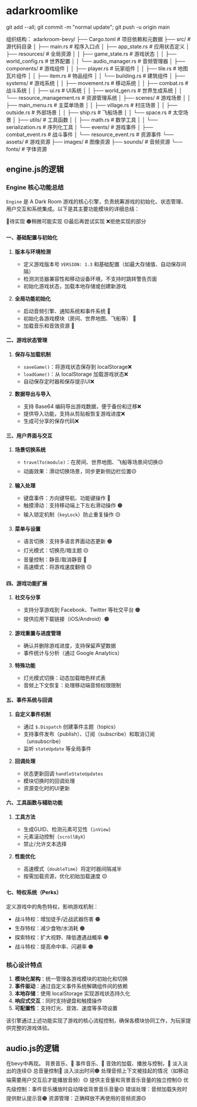 # adarkroomlike

git add --all; git commit -m "normal update"; git push -u origin main



组织结构：
adarkroom-bevy/
├── Cargo.toml               # 项目依赖和元数据
├── src/                     # 源代码目录
│   ├── main.rs              # 程序入口点
│   ├── app_state.rs         # 应用状态定义
│   ├── resources/           # 全局资源
│   │   ├── game_state.rs    # 游戏状态
│   │   ├── world_config.rs  # 世界配置
│   │   └── audio_manager.rs # 音频管理器
│   ├── components/          # 游戏组件
│   │   ├── player.rs        # 玩家组件
│   │   ├── tile.rs          # 地图瓦片组件
│   │   ├── item.rs          # 物品组件
│   │   └── building.rs      # 建筑组件
│   ├── systems/             # 游戏系统
│   │   ├── movement.rs      # 移动系统
│   │   ├── combat.rs        # 战斗系统
│   │   ├── ui.rs            # UI系统
│   │   ├── world_gen.rs     # 世界生成系统
│   │   └── resource_management.rs # 资源管理系统
│   ├── scenes/              # 游戏场景
│   │   ├── main_menu.rs     # 主菜单场景
│   │   ├── village.rs       # 村庄场景
│   │   ├── outside.rs       # 外部场景
│   │   ├── ship.rs          # 飞船场景
│   │   └── space.rs         # 太空场景
│   ├── utils/               # 工具函数
│   │   ├── math.rs          # 数学工具
│   │   └── serialization.rs # 序列化工具
│   └── events/              # 游戏事件
│       ├── combat_event.rs  # 战斗事件
│       └── resource_event.rs # 资源事件
└── assets/                  # 游戏资源
    ├── images/              # 图像资源
    ├── sounds/              # 音频资源
    └── fonts/               # 字体资源



## engine.js的逻辑
### Engine 核心功能总结

`Engine` 是 A Dark Room 游戏的核心引擎，负责统筹游戏的初始化、状态管理、用户交互和系统集成。以下是其主要功能模块的详细总结：

🔴待实现     🟠稍微可能实现   🟡最后再尝试实现  ❌拒绝实现的部分

#### **一、基础配置与初始化**
1. **版本与环境检测**
   - 定义游戏版本号 `VERSION: 1.3` 和基础配置（如最大存储值、自动保存间隔）
   - 检测浏览器兼容性和移动设备环境，不支持时跳转警告页面
   - 初始化游戏状态，加载本地存储或创建新游戏

2. **全局功能初始化**
   - 启动音频引擎、通知系统和事件系统   🔴
   - 初始化各游戏模块（房间、世界地图、飞船等）  🔴
   - 加载音乐和音效资源  🔴


#### **二、游戏状态管理**
1. **保存与加载机制**
   - `saveGame()`：将游戏状态保存到 localStorage❌
   - `loadGame()`：从 localStorage 加载游戏状态❌
   - 自动保存定时器和保存提示UI❌

2. **数据导出与导入**
   - 支持 Base64 编码导出游戏数据，便于备份和迁移❌
   - 提供导入功能，支持从剪贴板恢复游戏进度❌
   - 生成可分享的保存代码❌


#### **三、用户界面与交互**
1. **场景切换系统**
   - `travelTo(module)`：在房间、世界地图、飞船等场景间切换🟡
   - 动画效果：滑动切换场景，同步更新侧边栏位置🟡

2. **输入处理**
   - 键盘事件：方向键导航、功能键操作 🔴
   - 触摸滑动：支持移动端上下左右滑动操作 🟠
   - 输入锁定机制（`keyLock`）防止重复操作  🟡

3. **菜单与设置**
   - 语言切换：支持多语言界面动态更新 🟠
   - 灯光模式：切换亮/暗主题  🟡
   - 音量控制：静音/取消静音 🔴
   - 高速模式：将游戏速度翻倍  🟡


#### **四、游戏功能扩展**
1. **社交与分享**
   - 支持分享游戏到 Facebook、Twitter 等社交平台  🟠
   - 提供应用下载链接（iOS/Android）🟠

2. **游戏重置与进度管理**
   - 确认并删除游戏进度，支持保留声望数据
   - 事件统计与分析（通过 Google Analytics）

3. **特殊功能**
   - 灯光模式切换：动态加载暗色样式表
   - 音频上下文恢复：处理移动端音频权限限制


#### **五、事件系统与回调**
1. **自定义事件机制**
   - 通过 `$.Dispatch` 创建事件主题（topics）
   - 支持事件发布（publish）、订阅（subscribe）和取消订阅（unsubscribe）
   - 监听 `stateUpdate` 等全局事件

2. **回调处理**
   - 状态更新回调 `handleStateUpdates`
   - 模块切换时的回调处理
   - 资源变化时的UI更新


#### **六、工具函数与辅助功能**
1. **工具方法**
   - 生成GUID、检测元素可见性（`inView`）
   - 元素滚动控制（`scrollByX`）
   - 禁止/允许文本选择

2. **性能优化**
   - 高速模式（`doubleTime`）将定时器间隔减半
   - 按需加载资源，优化初始加载速度  🟡


#### **七、特权系统（Perks）**
定义游戏中的角色特权，影响游戏机制：
- 战斗特权：增加徒手/近战武器伤害  🟠
- 生存特权：减少食物/水消耗  🟠
- 探索特权：扩大视野、降低遭遇战概率  🟠
- 战斗特权：提高命中率、闪避率  🟠


### **核心设计特点**
1. **模块化架构**：统一管理各游戏模块的初始化和切换
2. **事件驱动**：通过自定义事件系统解耦组件间的依赖
3. **本地存储**：使用 localStorage 实现游戏状态持久化
4. **响应式交互**：同时支持键盘和触摸操作
5. **可配置性**：支持灯光、音效、速度等多项设置

该引擎通过上述功能实现了游戏的核心流程控制，确保各模块协同工作，为玩家提供完整的游戏体验。


## audio.js的逻辑
在bevy中再现。
背景音乐、🔴
事件音乐、🔴
音效的加载、播放与控制，🔴
淡入淡出的连续🟡
总音量控制🔴
淡入淡出时间🟠
处理音频上下文被挂起的情况（如移动端需要用户交互后才能播放音频）🟡
提供主音量和背景音乐音量的独立控制🟡
优先级控制：事件音乐播放时自动降低背景音乐音量🟡
错误处理：音频加载失败时提供默认提示音🟠
资源管理：正确释放不再使用的音频资源🟡